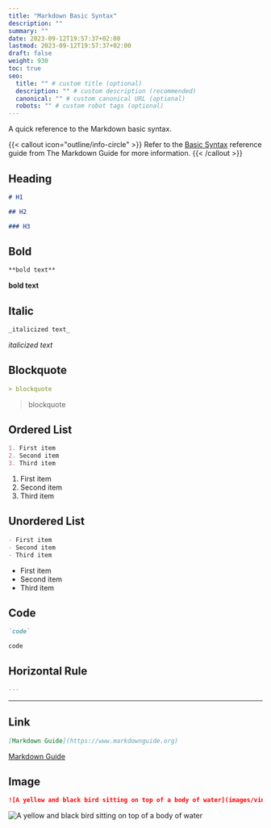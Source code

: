 ```yaml
---
title: "Markdown Basic Syntax"
description: ""
summary: ""
date: 2023-09-12T19:57:37+02:00
lastmod: 2023-09-12T19:57:37+02:00
draft: false
weight: 930
toc: true
seo:
  title: "" # custom title (optional)
  description: "" # custom description (recommended)
  canonical: "" # custom canonical URL (optional)
  robots: "" # custom robot tags (optional)
---
```


A quick reference to the Markdown basic syntax.

{{< callout icon="outline/info-circle" >}}
Refer to the [Basic Syntax](https://markdownguide.offshoot.io/basic-syntax/) reference guide from The Markdown Guide for more information.
{{< /callout >}}

## Heading

```md
# H1

## H2

### H3
```

## Bold

```md
**bold text**
```

**bold text**

## Italic

```md
_italicized text_
```

_italicized text_

## Blockquote

```md
> blockquote
```

> blockquote

## Ordered List

```md
1. First item
2. Second item
3. Third item
```

1. First item
2. Second item
3. Third item

## Unordered List

```md
- First item
- Second item
- Third item
```

- First item
- Second item
- Third item

## Code

```md
`code`
```

`code`

## Horizontal Rule

```md
---
```

---

## Link

```md
[Markdown Guide](https://www.markdownguide.org)
```

[Markdown Guide](https://www.markdownguide.org)

## Image

```md
![A yellow and black bird sitting on top of a body of water](images/vincent-van-zalinge-e5VzJJDODbQ-unsplash.jpg)
```

![A yellow and black bird sitting on top of a body of water](images/vincent-van-zalinge-e5VzJJDODbQ-unsplash.jpg)
